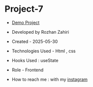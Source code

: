 # Project-7
- [Demo Project](https://rozhanzahiri.github.io/Project-6/)

- Developed by Rozhan Zahiri

- Created - 2025-05-30

- Technologies Used - Html , css

- Hooks Used : useState 

- Role - Frontend

- How to reach me : with my [instagram](https://www.instagram.com/rozhanzahiri_developer) 

